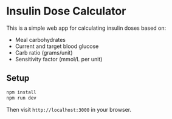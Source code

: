 
# Insulin Dose Calculator

This is a simple web app for calculating insulin doses based on:
- Meal carbohydrates
- Current and target blood glucose
- Carb ratio (grams/unit)
- Sensitivity factor (mmol/L per unit)

## Setup

```bash
npm install
npm run dev
```

Then visit `http://localhost:3000` in your browser.

